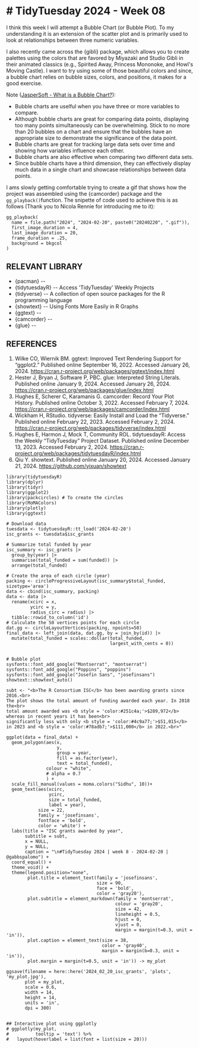 # # TidyTuesday 2024 - Week 08

I think this week I will attempt a Bubble Chart (or Bubble Plot). To my understanding it is an extension of the scatter plot and is primarily used to look at relationships between three numeric variables. 

I also recently came across the {gibli} package, which allows you to create palettes using the colors that are favored by Miyazaki and Studio Gibli in their animated classics (e.g., Spirited Away, Princess Mononoke, and Howl's Moving Castle). I want to try using some of those beautiful colors and since, a bubble chart relies on bubble sizes, colors, and positions, it makes for a good exercise.

Note ([JasperSoft - What is a Bubble Chart?](https://www.jaspersoft.com/articles/what-is-a-bubble-chart)):
- Bubble charts are uselful when you have three or more variables to compare. 
-  Although bubble charts are great for comparing data points, displaying too many points simultaneously can be overwhelming. Stick to no more than 20 bubbles on a chart and ensure that the bubbles have an appropriate size to demonstrate the significance of the data point.
- Bubble charts are great for tracking large data sets over time and showing how variables influence each other.
- Bubble charts are also effective when comparing two different data sets.
- Since bubble charts have a third dimension, they can effectively display much data in a single chart and showcase relationships between data points.

I ams slowly getting comfortable trying to create a gif that shows how the project was assembled using the {camcorder} package and the `gg_playback()`function. The snipette of code used to achieve this is as follows (Thank you to Nicola Rennie for introducing me to it):

```
gg_playback(
  name = file.path("2024", "2024-02-20", paste0("20240220", ".gif")),
  first_image_duration = 4,
  last_image_duration = 20,
  frame_duration = .25,
  background = bkgcol
)
```

## RELEVANT LIBRARY

- {pacman} -- 
- {tidytuesdayR} -- Access 'TidyTuesday' Weekly Projects
- {tidyverse} --  A collection of open source packages for the R programming language
- {showtext} -- Using Fonts More Easily in R Graphs
- {ggtext} -- 
- {camcorder} -- 
- {glue} -- 


## REFERENCES
1. Wilke CO, Wiernik BM. ggtext: Improved Text Rendering Support for “ggplot2.” Published online September 16, 2022. Accessed January 26, 2024. https://cran.r-project.org/web/packages/ggtext/index.html
2. Hester J, Bryan J, Software P, PBC. glue: Interpreted String Literals. Published online January 9, 2024. Accessed January 26, 2024. https://cran.r-project.org/web/packages/glue/index.html
3. Hughes E, Scherer C, Karamanis G. camcorder: Record Your Plot History. Published online October 3, 2022. Accessed February 7, 2024. https://cran.r-project.org/web/packages/camcorder/index.html
4. Wickham H, RStudio. tidyverse: Easily Install and Load the “Tidyverse.” Published online February 22, 2023. Accessed February 2, 2024. https://cran.r-project.org/web/packages/tidyverse/index.html
5. Hughes E, Harmon J, Mock T, Community ROL. tidytuesdayR: Access the Weekly “TidyTuesday” Project Dataset. Published online December 13, 2023. Accessed February 2, 2024. https://cran.r-project.org/web/packages/tidytuesdayR/index.html
6. Qiu Y. showtext. Published online January 20, 2024. Accessed January 21, 2024. https://github.com/yixuan/showtext

```
library(tidytuesdayR)
library(dplyr)
library(tidyr)
library(ggplot2)
library(packcircles) # To create the circles 
library(MoMAColors)
library(plotly)
library(ggtext)

# Download data 
tuesdata <- tidytuesdayR::tt_load('2024-02-20')
isc_grants <- tuesdata$isc_grants

# Summarize total funded by year 
isc_summary <- isc_grants |> 
  group_by(year) |> 
  summarise(total_funded = sum(funded)) |> 
  arrange(total_funded)

# Create the area of each circle (year)
packing <- circleProgressiveLayout(isc_summary$total_funded, sizetype='area')
data <- cbind(isc_summary, packing)
data <- data |> 
  rename(xcirc = x, 
         ycirc = y, 
         radius_circ = radius) |> 
  tibble::rowid_to_column('id')
# Calculate the 50 vertices points for each circle
dat.gg <- circleLayoutVertices(packing, npoints=50)
final_data <- left_join(data, dat.gg, by = join_by(id)) |> 
  mutate(total_funded = scales::dollar(total_funded, 
                                       largest_with_cents = 0))


# Bubble plot 
sysfonts::font_add_google("Montserrat", "montserrat")
sysfonts::font_add_google("Poppins", "poppins")
sysfonts::font_add_google("Josefin Sans", "josefinsans")
showtext::showtext_auto()

subt <- "<b>The R Consortium ISC</b> has been awarding grants since 2016.<br> 
The plot shows the total amount of funding awarded each year. In 2018 the<br> 
total amount awarded was <b style = 'color:#251c4a;'>$289,972</b> whereas in recent years it has been<br> 
significantly less with only <b style = 'color:#4c9a77;'>$51,015</b> in 2023 and <b style = 'color:#78adb7;'>$111,000</b> in 2022.<br>"

ggplot(data = final_data) + 
  geom_polygon(aes(x, 
                   y, 
                   group = year,
                   fill = as.factor(year), 
                   text = total_funded), 
               colour = "white", 
               # alpha = 0.7
               ) +
  scale_fill_manual(values = moma.colors("Sidhu", 10))+
  geom_text(aes(xcirc, 
                ycirc, 
                size = total_funded, 
                label = year), 
            size = 22, 
            family = 'josefinsans', 
            fontface = 'bold',
            color = 'white') +
  labs(title = "ISC grants awarded by year",
       subtitle = subt,
       x = NULL,
       y = NULL,
       caption = "\n#TidyTuesday 2024 | week 8 - 2024-02-20 | @gabbspalomo") +
  coord_equal() +
  theme_void() + 
  theme(legend.position="none", 
        plot.title = element_text(family = 'josefinsans', 
                                  size = 90, 
                                  face = 'bold', 
                                  color = 'gray20'), 
        plot.subtitle = element_markdown(family = 'montserrat', 
                                         colour = 'gray20',
                                         size = 42, 
                                         lineheight = 0.5, 
                                         hjust = 0, 
                                         vjust = 0, 
                                         margin = margin(t=0.3, unit = 'in')), 
        plot.caption = element_text(size = 38, 
                                    color = 'gray40',
                                    margin = margin(b=0.3, unit = 'in')), 
        plot.margin = margin(t=0.5, unit = 'in')) -> my_plot

ggsave(filename = here::here('2024_02_20_isc_grants', 'plots', 'my_plot.jpg'), 
       plot = my_plot, 
       scale = 0.6,
       width = 14, 
       height = 14, 
       units = 'in', 
       dpi = 300)  


## Interactive plot using ggplotly 
# ggplotly(my_plot, 
#          tooltip = 'text') %>% 
#   layout(hoverlabel = list(font = list(size = 20)))
```

